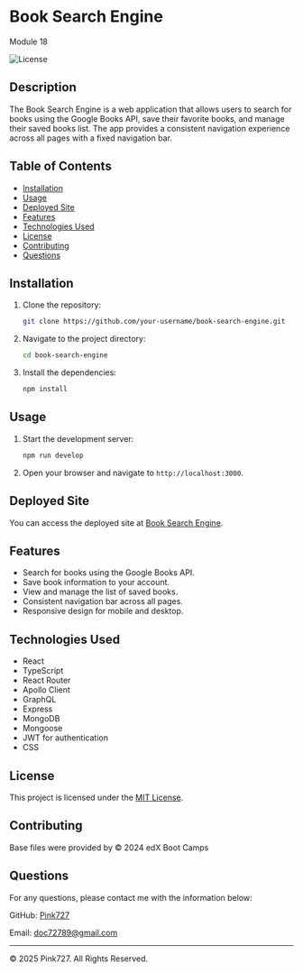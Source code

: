 # Book Search Engine
Module 18

![License](https://img.shields.io/badge/license-MIT-blue.svg)

## Description

The Book Search Engine is a web application that allows users to search for books using the Google Books API, save their favorite books, and manage their saved books list. The app provides a consistent navigation experience across all pages with a fixed navigation bar.

## Table of Contents

- [Installation](#installation)
- [Usage](#usage)
- [Deployed Site](#deployed-site) 
- [Features](#features)
- [Technologies Used](#technologies-used)
- [License](#license)
- [Contributing](#contributing)
- [Questions](#questions)

## Installation

1. Clone the repository:
   ```bash
   git clone https://github.com/your-username/book-search-engine.git
   ```
2. Navigate to the project directory:
   ```bash
   cd book-search-engine
   ```
3. Install the dependencies:
   ```bash
   npm install
   ```

## Usage

1. Start the development server:
   ```bash
   npm run develop
   ```
2. Open your browser and navigate to `http://localhost:3000`.

## Deployed Site

You can access the deployed site at [Book Search Engine](https://book-search-engine-969q.onrender.com/).

## Features

- Search for books using the Google Books API.
- Save book information to your account.
- View and manage the list of saved books.
- Consistent navigation bar across all pages.
- Responsive design for mobile and desktop.

## Technologies Used

- React
- TypeScript
- React Router
- Apollo Client
- GraphQL
- Express
- MongoDB
- Mongoose
- JWT for authentication
- CSS

## License
This project is licensed under the [MIT License](https://opensource.org/license/mit).

## Contributing

Base files were provided by © 2024 edX Boot Camps

## Questions
For any questions, please contact me with the information below:

GitHub: [Pink727](https://github.com/pink727)

Email: doc72789@gmail.com

____________________________________
© 2025 Pink727. All Rights Reserved.